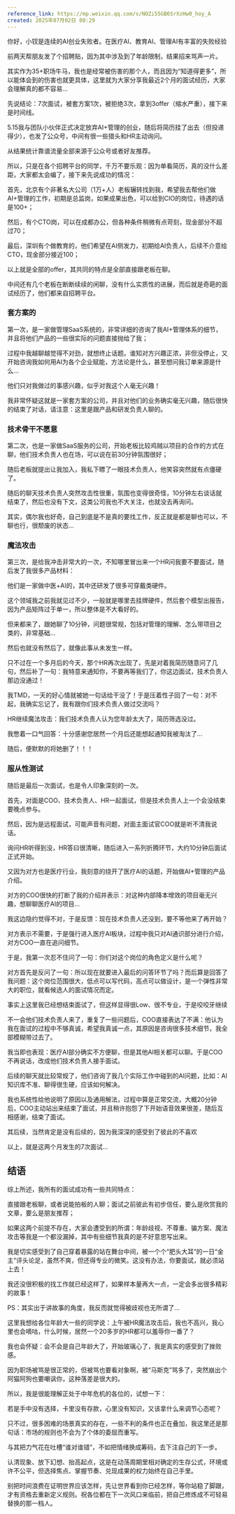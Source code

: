 ```yaml
---
reference_link: https://mp.weixin.qq.com/s/NOZi55GB6SrXzHw0_hoy_A
created: 2025年07月02日 08:29
---
```


你好，小钗是连续的AI创业失败者。在医疗AI、教育AI、管理AI有丰富的失败经验

前两天帮朋友发了个招聘贴，因为其中涉及到了年龄限制，结果招来骂声一片。

其实作为35+职场牛马，我也是经常被伤害的那个人，而且因为“知道得更多”，所以能体会到的伤害也就更具体，这里就为大家分享我最近2个月的面试经历，大家会理解真的都不容易...

先说结论：7次面试，被套方案1次，被拒绝3次，拿到3offer（缩水严重），接下来是时间线。

5.15我与团队小伙伴正式决定放弃AI+管理的创业，随后将简历挂了出去（但投递得少），也发了公众号，中间有很一些猎头和HR主动询问。

从结果统计靠谱流量全部来源于公众号或者好友推荐。

所以，只是在各个招聘平台的同学，千万不要乐观：因为单看简历，真的没什么差距，大家都太会编了，接下来先说成功的情况：

首先，北京有个非著名大公司（1万+人）老板辗转找到我，希望我去帮他们做AI+管理的工作，初期是总监岗，如果成果出色，可以给到CIO的岗位，待遇的话是100+；

然后，有个CTO岗，可以在成都办公，但各种条件稍微有点苛刻，现金部分不超过70；

最后，深圳有个做教育的，他们希望在AI侧发力，初期给AI负责人，后续不介意给CTO，现金部分接近100；

以上就是全部的offer，其共同的特点是全部直接跟老板在聊。

中间还有几个老板在断断续续的闲聊，没有什么实质性的进展，而后就是奇葩的面试经历了，他们都来自招聘平台。

### 套方案的

第一次，是一家做管理SaaS系统的，非常详细的咨询了我AI+管理体系的细节，并且将他们产品的一些很实际的问题直接抛给了我；

过程中我越聊越觉得不对劲，就想终止话题。谁知对方兴趣正浓，非但没停止，又开始咨询我如何用AI为各个企业赋能，方法论是什么，甚至想问我订单来源是什么...

他们只对我做过的事感兴趣，似乎对我这个人毫无兴趣！

我非常怀疑这就是一家套方案的公司，并且对他们的业务确实毫无兴趣，随后很快的结束了对话，请注意：这里是跟产品和研发负责人聊的。

### 技术骨干不愿意

第二次，也是一家做SaaS服务的公司，开始老板比较鸡贼以项目的合作的方式在聊，他们技术负责人也在场，可以说在前30分钟氛围很好；

随后老板就提出让我加入，我私下瞟了一眼技术负责人，他笑容突然就有点僵硬了。

随后的聊天技术负责人突然攻击性很重，氛围也变得很奇怪，10分钟左右谈话就结束了，然后也没有下文，这类公司我也不大关注，也就没去再询问。

其实，偶尔我也好奇，自己到底是不是真的要找工作，反正就是都是聊也可以，不聊也行，很颓废的状态...

### 魔法攻击

第三次，是给我冲击非常大的一次，不知哪里冒出来一个HR问我要不要面试，随后发了我很多产品材料：

他们是一家做中医+AI的，其中还研发了很多可穿戴类硬件。

这个领域我之前我就见过不少，一般就是哪里去挂牌硬件，然后套个模型出报告，因为产品矩阵过于单一，所以整体是不大看好的。

但来都来了，跟她聊了10分钟，问题很常规，包括对管理的理解、怎么带项目之类的，非常基础...

然后也就没有然后了，就像此事从未发生一样。

只不过在一个多月后的今天，那个HR再次出现了，先是对着我简历随意问了几句，然后补了一句：我特意来通知你，不要再等我们了，你这边面试，技术负责人那边没通过！

我TMD，一天的好心情就被她一句话给干没了！于是压着性子回了一句：对不起，我确实忘记了，我有跟你们技术负责人做过交流吗？

HR继续魔法攻击：我们技术负责人认为您年龄太大了，简历筛选没过。

我憋着一口气回答：十分感谢您居然一个月后还能想起通知我被淘汰了...

随后，便默默的将她删了！！！

### 服从性测试

随后是最后一次面试，也是令人印象深刻的一次。

首先，对面是COO、技术负责人、HR一起面试，但是技术负责人上一个会没结束要晚点参与。

然后，因为是远程面试，可能声音有问题，对面主面试官COO就是听不清我说话。

询问HR听得到没，HR答曰很清晰，随后进入一系列折腾环节，大约10分钟后面试正式开始。

又因为对方也是医疗行业，我刻意的绕开了医疗AI的话题，开始做AI+管理的产品介绍。

对方的COO很快的打断了我的介绍并表示：对这种内部降本增效的项目毫无兴趣，想聊聊医疗AI的项目...

我这边隐约觉得不对，于是反馈：现在技术负责人还没到，要不等他来了再开始？

对方表示不需要，于是强行进入医疗AI板块，过程中我只对AI通识部分进行介绍，对方COO一直在追问细节。

于是，我第一次忍不住问了一句：你们对这个岗位的角色定义是什么呢？

对方首先是反问了一句：所以现在就要进入最后的问答环节了吗？而后算是回答了我问题：这个岗位范围很大，低点可以写代码，高点可以做设计，是一个弹性非常大的职位，就看候选人的面试情况而定。

事实上这里我已经想结束面试了，但这样显得很Low、很不专业，于是咬咬牙继续

不一会他们技术负责人来了，重复了一些问题后，COO直接表达了不满：他认为我在面试的过程中不够真诚，希望我真诚一点，其原因是咨询很多技术细节，我全部模糊带过去了。

我当即也表现：医疗AI部分确实不方便聊，但是其他AI相关都可以聊。于是COO不再说话，改成他们技术负责人接手面试。

后续的聊天就比较常规了，他们咨询了我几个实际工作中碰到的AI问题，比如：AI知识库不准、聊得很生硬，应该如何解决。

我也系统性给他说明了原因以及通用解法，过程中算是正常交流，大概20分钟后，COO主动站出来结束了面试，并且稍许抱怨了下开始语音效果很差，随后互相感谢，结束了面试。

其后续，当然肯定是没有后续的，因为我深深的感受到了彼此的不喜欢

以上，就是这两个月发生的7次面试...

## 结语

综上所述，我所有的面试成功有一些共同特点：

直接跟老板聊，或者说能拍板的人聊；面试之前彼此有初步信任，要么是欣赏我的文章，要么是朋友推荐；

如果这两个前提不存在，大家会遭受到的所谓：年龄歧视、不尊重、骗方案、魔法攻击等我是一个都没漏掉，其中有些细节我真的是不好意思写出来。

我是切实感受到了自己穿着暴露的站在舞台中间，被一个个“肥头大耳”的一日“金主”评头论足，虽然不爽，但还得专业的微笑。这没有办法，你要面试，就必须站上去！

我还没很积极的找工作就已经这样了，如果样本量再大一点，一定会多出很多精彩的故事！

PS：其实出于讲故事的角度，我反而就觉得被歧视也无所谓了...

这里我想给各位年龄大一些的同学说：上午被HR魔法攻击后，我也不高兴，我心里也会嘀咕，什么时候，居然一个20多岁的HR都可以羞辱你一番了？

我也会怀疑：会不会是自己年龄大了，开始玻璃心了，我是真实的感受到了挫败感。

因为职场被骂是很正常的，但被骂也要看对象啊，被“马斯克”骂多了，突然崩出个阿猫阿狗也要嘲讽你，这种落差是很大的。

所以，我是很能理解正处于中年危机的各位的，试想一下：

若是手中没有选择，卡里没有存款，心里没有知识，又该拿什么来调节心态呢？

只不过，很多困难的场景真实的存在，一些不利的条件也正在叠加，我这里还是那句话：市场的规则也不会为了个体的委屈而重写。

与其把力气花在吐槽“谁对谁错”，不如把情绪换成筹码，去下注自己的下一步。

认清现象、放下幻想、抬高起点，这是在动荡周期里相对确定的生存公式，环境或许不公平，但选择焦点、掌握节奏、兑现成果的权力始终在自己手里。

别把时间浪费在证明世界应该怎样，先让世界看到你已经怎样，等你站稳了脚跟，才有资格去重新定义规则。祝各位都在下一次风口来临前，把自己修炼成不可轻易替换的那一档人。
